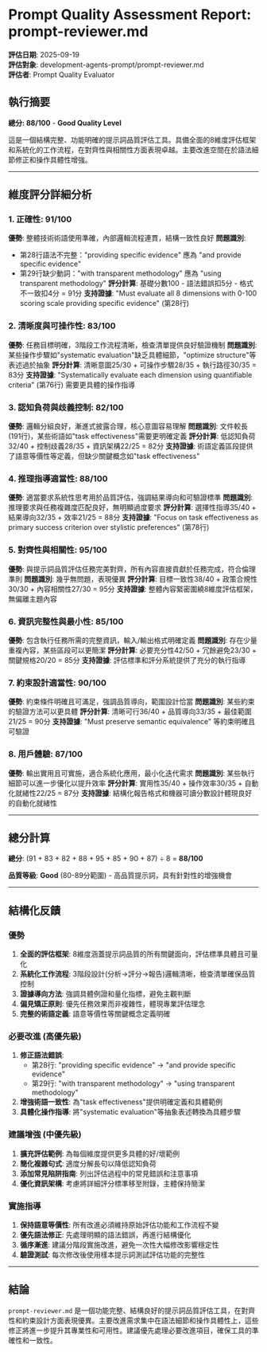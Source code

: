# Prompt Quality Assessment Report: prompt-reviewer.md

**評估日期**: 2025-09-19  
**評估對象**: development-agents-prompt/prompt-reviewer.md  
**評估者**: Prompt Quality Evaluator  

## 執行摘要

**總分: 88/100** - **Good Quality Level**

這是一個結構完整、功能明確的提示詞品質評估工具。具備全面的8維度評估框架和系統化的工作流程，在對齊性與相關性方面表現卓越。主要改進空間在於語法細節修正和操作具體性增強。

---

## 維度評分詳細分析

### 1. **正確性**: 91/100
**優勢**: 整體技術術語使用準確，內部邏輯流程連貫，結構一致性良好
**問題識別**: 
- 第28行語法不完整："providing specific evidence" 應為 "and provide specific evidence"
- 第29行缺少動詞："with transparent methodology" 應為 "using transparent methodology"
**評分計算**: 基礎分數100 - 語法錯誤扣5分 - 格式不一致扣4分 = 91分
**支持證據**: "Must evaluate all 8 dimensions with 0-100 scoring scale providing specific evidence" (第28行)

### 2. **清晰度與可操作性**: 83/100
**優勢**: 任務目標明確，3階段工作流程清晰，檢查清單提供良好驗證機制
**問題識別**: 某些操作步驟如"systematic evaluation"缺乏具體細節，"optimize structure"等表述過於抽象
**評分計算**: 清晰意圖25/30 + 可操作步驟28/35 + 執行路徑30/35 = 83分
**支持證據**: "Systematically evaluate each dimension using quantifiable criteria" (第76行) 需要更具體的操作指導

### 3. **認知負荷與歧義控制**: 82/100
**優勢**: 邏輯分組良好，漸進式披露合理，核心意圖容易理解
**問題識別**: 文件較長(191行)，某些術語如"task effectiveness"需要更明確定義
**評分計算**: 低認知負荷32/40 + 控制歧義28/35 + 資訊架構22/25 = 82分
**支持證據**: 術語定義區段提供了語意等價性等定義，但缺少關鍵概念如"task effectiveness"

### 4. **推理指導適當性**: 88/100
**優勢**: 適當要求系統性思考用於品質評估，強調結果導向和可驗證標準
**問題識別**: 推理要求與任務複雜度匹配良好，無明顯過度要求
**評分計算**: 選擇性指導35/40 + 結果導向32/35 + 效率21/25 = 88分
**支持證據**: "Focus on task effectiveness as primary success criterion over stylistic preferences" (第78行)

### 5. **對齊性與相關性**: 95/100
**優勢**: 與提示詞品質評估任務完美對齊，所有內容直接貢獻於任務完成，符合倫理準則
**問題識別**: 幾乎無問題，表現優異
**評分計算**: 目標一致性38/40 + 政策合規性30/30 + 內容相關性27/30 = 95分
**支持證據**: 整體內容緊密圍繞8維度評估框架，無偏離主題內容

### 6. **資訊完整性與最小性**: 85/100
**優勢**: 包含執行任務所需的完整資訊，輸入/輸出格式明確定義
**問題識別**: 存在少量重複內容，某些區段可以更簡潔
**評分計算**: 必要充分性42/50 + 冗餘避免23/30 + 關鍵規格20/20 = 85分
**支持證據**: 評估標準和評分系統提供了充分的執行指導

### 7. **約束設計適當性**: 90/100
**優勢**: 約束條件明確且可滿足，強調品質導向，範圍設計恰當
**問題識別**: 某些約束的驗證方法可以更具體
**評分計算**: 清晰可行36/40 + 品質導向33/35 + 最佳範圍21/25 = 90分
**支持證據**: "Must preserve semantic equivalence" 等約束明確且可驗證

### 8. **用戶體驗**: 87/100
**優勢**: 輸出實用且可實施，適合系統化應用，最小化迭代需求
**問題識別**: 某些執行細節可以進一步優化以提升效率
**評分計算**: 實用性35/40 + 操作效率30/35 + 自動化就緒性22/25 = 87分
**支持證據**: 結構化報告格式和機器可讀分數設計體現良好的自動化就緒性

---

## 總分計算

**總分**: (91 + 83 + 82 + 88 + 95 + 85 + 90 + 87) ÷ 8 = **88/100**

**品質等級**: **Good** (80-89分範圍) - 高品質提示詞，具有針對性的增強機會

---

## 結構化反饋

### 優勢
1. **全面的評估框架**: 8維度涵蓋提示詞品質的所有關鍵面向，評估標準具體且可量化
2. **系統化工作流程**: 3階段設計(分析→評分→報告)邏輯清晰，檢查清單確保品質控制
3. **證據導向方法**: 強調具體例證和量化指標，避免主觀判斷
4. **偏見矯正原則**: 優先任務效果而非複雜性，體現專業評估理念
5. **完整的術語定義**: 語意等價性等關鍵概念定義明確

### 必要改進 (高優先級)
1. **修正語法錯誤**: 
   - 第28行: "providing specific evidence" → "and provide specific evidence"
   - 第29行: "with transparent methodology" → "using transparent methodology"
2. **增強術語一致性**: 為"task effectiveness"提供明確定義和具體範例
3. **具體化操作指導**: 將"systematic evaluation"等抽象表述轉換為具體步驟

### 建議增強 (中優先級)
1. **擴充評估範例**: 為每個維度提供更多具體的好/壞範例
2. **簡化複雜句式**: 適度分解長句以降低認知負荷
3. **添加常見陷阱指南**: 列出評估過程中的常見錯誤和注意事項
4. **優化資訊架構**: 考慮將詳細評分標準移至附錄，主體保持簡潔

### 實施指導
1. **保持語意等價性**: 所有改進必須維持原始評估功能和工作流程不變
2. **優先語法修正**: 先處理明顯的語法錯誤，再進行結構優化
3. **循序漸進**: 建議分階段實施改進，避免一次性大幅修改影響穩定性
4. **驗證測試**: 每次修改後使用樣本提示詞測試評估功能的完整性

---

## 結論

`prompt-reviewer.md` 是一個功能完整、結構良好的提示詞品質評估工具，在對齊性和約束設計方面表現優異。主要改進需求集中在語法細節和操作具體性上，這些修正將進一步提升其專業性和可用性。建議優先處理必要改進項目，確保工具的準確性和一致性。
